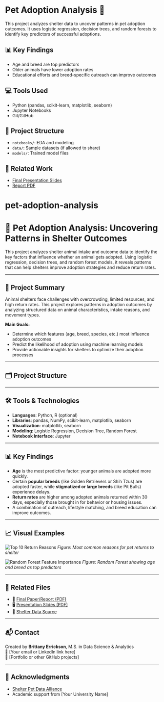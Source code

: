 # Pet Adoption Analysis 🐾

This project analyzes shelter data to uncover patterns in pet adoption outcomes. It uses logistic regression, decision trees, and random forests to identify key predictors of successful adoptions.

## 📊 Key Findings
- Age and breed are top predictors
- Older animals have lower adoption rates
- Educational efforts and breed-specific outreach can improve outcomes

## 💻 Tools Used
- Python (pandas, scikit-learn, matplotlib, seaborn)
- Jupyter Notebooks
- Git/GitHub

## 📁 Project Structure
- `notebooks/`: EDA and modeling
- `data/`: Sample datasets (if allowed to share)
- `models/`: Trained model files

## 📎 Related Work
- [Final Presentation Slides](link-here)
- [Report PDF](link-here)
# pet-adoption-analysis

# 🐾 Pet Adoption Analysis: Uncovering Patterns in Shelter Outcomes

This project analyzes shelter animal intake and outcome data to identify the key factors that influence whether an animal gets adopted. Using logistic regression, decision trees, and random forest models, it reveals patterns that can help shelters improve adoption strategies and reduce return rates.

---

## 🧠 Project Summary

Animal shelters face challenges with overcrowding, limited resources, and high return rates. This project explores patterns in adoption outcomes by analyzing structured data on animal characteristics, intake reasons, and movement types.

**Main Goals:**
- Determine which features (age, breed, species, etc.) most influence adoption outcomes
- Predict the likelihood of adoption using machine learning models
- Provide actionable insights for shelters to optimize their adoption processes

---

## 🗂️ Project Structure


---

## 🛠️ Tools & Technologies

- **Languages**: Python, R (optional)
- **Libraries**: pandas, NumPy, scikit-learn, matplotlib, seaborn
- **Visualization**: matplotlib, seaborn
- **Modeling**: Logistic Regression, Decision Tree, Random Forest
- **Notebook Interface**: Jupyter

---

## 📊 Key Findings

- **Age** is the most predictive factor: younger animals are adopted more quickly.
- Certain **popular breeds** (like Golden Retrievers or Shih Tzus) are adopted faster, while **stigmatized or large breeds** (like Pit Bulls) experience delays.
- **Return rates** are higher among adopted animals returned within 30 days, especially those brought in for behavior or housing issues.
- A combination of outreach, lifestyle matching, and breed education can improve outcomes.

---

## 📈 Visual Examples

![Top 10 Return Reasons](images/return_reasons.png)
*Figure: Most common reasons for pet returns to shelter*

![Random Forest Feature Importance](images/random_forest_importance.png)
*Figure: Random Forest showing age and breed as top predictors*

---

## 📎 Related Files

- 📄 [Final Paper/Report (PDF)](link-here)
- 🖥️ [Presentation Slides (PDF)](link-here)
- 📁 [Shelter Data Source](https://www.shelterpetdata.org/)

---

## 📬 Contact

Created by **Brittany Errickson**, M.S. in Data Science & Analytics  
📧 [Your email or LinkedIn link here]  
🔗 [Portfolio or other GitHub projects]

---

## 📌 Acknowledgments

- [Shelter Pet Data Alliance](https://www.shelterpetdata.org/)
- Academic support from [Your University Name]

